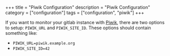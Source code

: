 +++
title = "Piwik Configuration"
description = "Piwik Configuration"
category = ["configuration"]
tags = ["configuration", "piwik"]
+++

If you want to monitor your gitlab instance with [Piwik](http://piwik.org/), there are two options to setup: `PIWIK_URL` and `PIWIK_SITE_ID`.
These options should contain something like:

- `PIWIK_URL=piwik.example.org`
- `PIWIK_SITE_ID=42`
